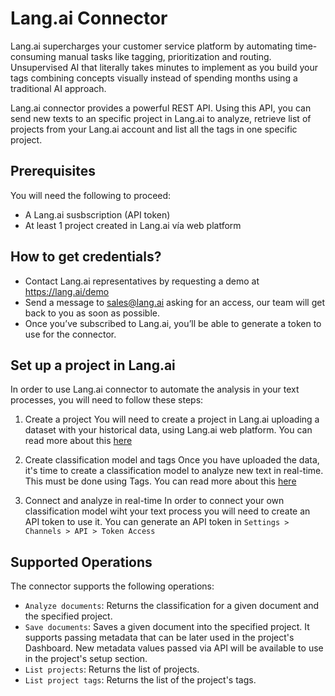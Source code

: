# Lang.ai Connector
Lang.ai supercharges your customer service platform by automating time-consuming manual tasks like tagging, prioritization and routing.
Unsupervised AI that literally takes minutes to implement as you build your tags combining concepts visually instead of spending months using a traditional AI approach.

Lang.ai connector provides a powerful REST API.  Using this API, you can send new texts to an specific project in Lang.ai to analyze, retrieve list of projects from your Lang.ai account and list all the tags in one specific project.


## Prerequisites
You will need the following to proceed:
* A Lang.ai susbscription (API token)
* At least 1 project created in Lang.ai vía web platform


## How to get credentials?
* Contact Lang.ai representatives by requesting a demo at https://lang.ai/demo
* Send a message to sales@lang.ai asking for an access, our team will get back to you as soon as possible.
* Once you’ve subscribed to Lang.ai, you’ll be able to generate a token to use for the connector.

## Set up a project in Lang.ai
In order to use Lang.ai connector to automate the analysis in your text processes, you will need to follow these steps:

1. Create a project
You will need to create a project in Lang.ai uploading a dataset with your historical data, using Lang.ai web platform. You can read more about this [here](https://help.lang.ai/en/articles/2694436-creating-projects-and-uploading-datasets) 

2. Create classification model and tags
Once you have uploaded the data, it's time to create a classification model to analyze new text in real-time. This must be done using Tags. You can read more about this [here](https://help.lang.ai/en/articles/3175538-using-tags) 

3. Connect and analyze in real-time
In order to connect your own classification model wiht your text process you will need to create an API token to use it. You can generate an API token in `Settings > Channels > API > Token Access`

## Supported Operations
The connector supports the following operations:
* `Analyze documents`: Returns the classification for a given document and the specified project.
* `Save documents`: Saves a given document into the specified project. It supports passing metadata that can be later used in the project's Dashboard. New metadata values passed via API will be available to use in the project's setup section.
* `List projects`: Returns the list of projects.
* `List project tags`: Returns the list of the project's tags.




